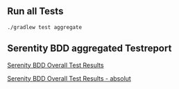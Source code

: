 ## Run all Tests

`./gradlew test aggregate`

## Serentity BDD aggregated Testreport

[Serenity BDD Overall Test Results](file://target/site/serenity/index.html)

[Serenity BDD Overall Test Results - absolut](file:///D:/daten/projects_with_git/SerenityBDD/target/site/serenity/index.html)
